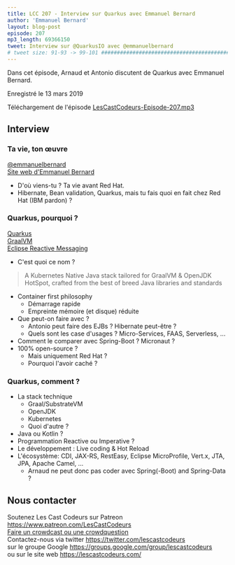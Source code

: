 ```yaml
---
title: LCC 207 - Interview sur Quarkus avec Emmanuel Bernard
author: 'Emmanuel Bernard'
layout: blog-post
episode: 207
mp3_length: 69366150
tweet: Interview sur @QuarkusIO avec @emmanuelbernard
# tweet size: 91-93 -> 99-101 #######################################################################
---
```

Dans cet épisode, Arnaud et Antonio discutent de Quarkus avec Emmanuel Bernard.

Enregistré le 13 mars 2019

Téléchargement de l'épisode [LesCastCodeurs-Episode-207.mp3](https://traffic.libsyn.com/lescastcodeurs/LesCastCodeurs-Episode-207.mp3)

## Interview

### Ta vie, ton œuvre

[@emmanuelbernard](https://twitter.com/emmanuelbernard)  
[Site web d'Emmanuel Bernard](https://emmanuelbernard.com)  

* D'où viens-tu ? Ta vie avant Red Hat.
* Hibernate, Bean validation, Quarkus, mais tu fais quoi en fait chez Red Hat (IBM pardon) ?

### Quarkus, pourquoi ?

[Quarkus](https://quarkus.io/)  
[GraalVM](http://graalvm.org/)  
[Eclipse Reactive Messaging](https://github.com/eclipse/microprofile-reactive-messaging)  

* C'est quoi ce nom ?

> A Kubernetes Native Java stack tailored for GraalVM & OpenJDK HotSpot, crafted from the best of breed Java libraries and standards


* Container first philosophy
    * Démarrage rapide
    * Empreinte mémoire (et disque) réduite
* Que peut-on faire avec ?
    * Antonio peut faire des EJBs ? Hibernate peut-être ?
    * Quels sont les case d'usages ? Micro-Services, FAAS, Serverless, ...
* Comment le comparer avec Spring-Boot ? Micronaut ?
* 100% open-source ? 
    * Mais uniquement Red Hat ? 
    * Pourquoi l'avoir caché ?

### Quarkus, comment ?

* La stack technique
    * Graal/SubstrateVM
    * OpenJDK
    * Kubernetes
    * Quoi d'autre ?
* Java ou Kotlin ?
* Programmation Reactive ou Imperative ?
* Le développement : Live coding & Hot Reload
* L'écosystème: CDI, JAX-RS, RestEasy, Eclipse MicroProfile, Vert.x, JTA, JPA, Apache Camel, ...
    * Arnaud ne peut donc pas coder avec Spring(-Boot) and Spring-Data ?

## Nous contacter

Soutenez Les Cast Codeurs sur Patreon <https://www.patreon.com/LesCastCodeurs>  
[Faire un crowdcast ou une crowdquestion](https://lescastcodeurs.com/crowdcasting/)  
Contactez-nous via twitter <https://twitter.com/lescastcodeurs>  
sur le groupe Google <https://groups.google.com/group/lescastcodeurs>  
ou sur le site web <https://lescastcodeurs.com/>
